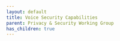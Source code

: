 ```yaml
---
layout: default
title: Voice Security Capabilities
parent: Privacy & Security Working Group
has_children: true
---
```


